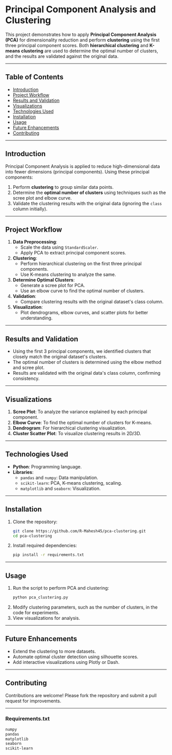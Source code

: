 # Principal Component Analysis and Clustering

This project demonstrates how to apply **Principal Component Analysis (PCA)** for dimensionality reduction and perform **clustering** using the first three principal component scores. Both **hierarchical clustering** and **K-means clustering** are used to determine the optimal number of clusters, and the results are validated against the original data.  

---

## Table of Contents
- [Introduction](#introduction)
- [Project Workflow](#project-workflow)
- [Results and Validation](#results-and-validation)
- [Visualizations](#visualizations)
- [Technologies Used](#technologies-used)
- [Installation](#installation)
- [Usage](#usage)
- [Future Enhancements](#future-enhancements)
- [Contributing](#contributing)

---

## Introduction
Principal Component Analysis is applied to reduce high-dimensional data into fewer dimensions (principal components). Using these principal components:
1. Perform **clustering** to group similar data points.
2. Determine the **optimal number of clusters** using techniques such as the scree plot and elbow curve.
3. Validate the clustering results with the original data (ignoring the `class` column initially).

---

## Project Workflow
1. **Data Preprocessing**:
   - Scale the data using `StandardScaler`.
   - Apply PCA to extract principal component scores.
2. **Clustering**:
   - Perform hierarchical clustering on the first three principal components.
   - Use K-means clustering to analyze the same.
3. **Determine Optimal Clusters**:
   - Generate a scree plot for PCA.
   - Use an elbow curve to find the optimal number of clusters.
4. **Validation**:
   - Compare clustering results with the original dataset's class column.
5. **Visualization**:
   - Plot dendrograms, elbow curves, and scatter plots for better understanding.

---

## Results and Validation
- Using the first 3 principal components, we identified clusters that closely match the original dataset's clusters.
- The optimal number of clusters is determined using the elbow method and scree plot.
- Results are validated with the original data's class column, confirming consistency.

---

## Visualizations
1. **Scree Plot**: To analyze the variance explained by each principal component.
2. **Elbow Curve**: To find the optimal number of clusters for K-means.
3. **Dendrogram**: For hierarchical clustering visualization.
4. **Cluster Scatter Plot**: To visualize clustering results in 2D/3D.

---

## Technologies Used
- **Python**: Programming language.
- **Libraries**: 
  - `pandas` and `numpy`: Data manipulation.
  - `scikit-learn`: PCA, K-means clustering, scaling.
  - `matplotlib` and `seaborn`: Visualization.

---

## Installation
1. Clone the repository:
   ```bash
   git clone https://github.com/R-Mahesh45/pca-clustering.git
   cd pca-clustering
   ```
2. Install required dependencies:
   ```bash
   pip install -r requirements.txt
   ```

---

## Usage
1. Run the script to perform PCA and clustering:
   ```bash
   python pca_clustering.py
   ```
2. Modify clustering parameters, such as the number of clusters, in the code for experiments.
3. View visualizations for analysis.

---

## Future Enhancements
- Extend the clustering to more datasets.
- Automate optimal cluster detection using silhouette scores.
- Add interactive visualizations using Plotly or Dash.

---

## Contributing
Contributions are welcome! Please fork the repository and submit a pull request for improvements.

---

### Requirements.txt
```txt
numpy
pandas
matplotlib
seaborn
scikit-learn
```
